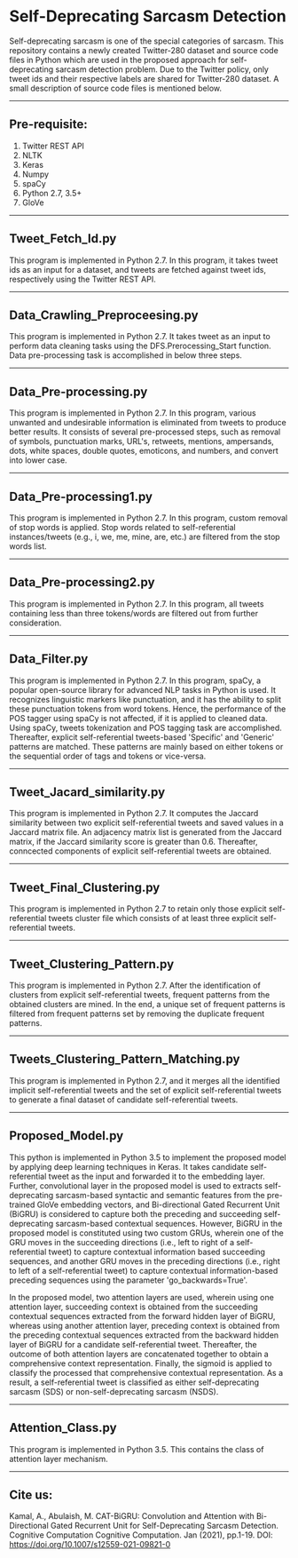 # Self-Deprecating Sarcasm Detection

Self-deprecating sarcasm is one of the special categories of sarcasm. This repository contains a newly created Twitter-280 dataset and source code files in Python which are used in the proposed approach for self-deprecating sarcasm detection problem. Due to the Twitter policy, only tweet ids and their respective labels are shared for Twitter-280 dataset. A small description of source code files is mentioned below. 

--------------------------------------------------------------------------------------------------------------------------------------
Pre-requisite:
--------------------------------------------------------------------------------------------------------------------------------------
1. Twitter REST API
2. NLTK 
3. Keras 
4. Numpy 
5. spaCy 
6. Python 2.7, 3.5+
7. GloVe
--------------------------------------------------------------------------------------------------------------------------------------
Tweet_Fetch_Id.py
--------------------------------------------------------------------------------------------------------------------------------------
This program is implemented in Python 2.7. In this program, it takes tweet ids as an input for a dataset, and tweets are fetched against tweet ids, respectively using the Twitter REST API.

--------------------------------------------------------------------------------------------------------------------------------------
Data_Crawling_Preproceesing.py
--------------------------------------------------------------------------------------------------------------------------------------
This program is implemented in Python 2.7. It takes tweet as an input to perform data cleaning tasks using the DFS.Prerocessing_Start function. Data pre-processing task is accomplished in below three steps.

--------------------------------------------------------------------------------------------------------------------------------------
Data_Pre-processing.py
--------------------------------------------------------------------------------------------------------------------------------------
This program is implemented in Python 2.7. In this program, various unwanted and undesirable information is eliminated from tweets to produce better results. It consists of several pre-processed steps, such as removal of symbols, punctuation marks, URL's, retweets, mentions, ampersands, dots, white spaces, double quotes, emoticons, and numbers, and convert into lower case. 

--------------------------------------------------------------------------------------------------------------------------------------
Data_Pre-processing1.py
--------------------------------------------------------------------------------------------------------------------------------------
This program is implemented in Python 2.7. In this program, custom removal of stop words is applied. Stop words related to self-referential instances/tweets (e.g., i, we, me, mine, are, etc.) are filtered from the stop words list.  

--------------------------------------------------------------------------------------------------------------------------------------
Data_Pre-processing2.py
--------------------------------------------------------------------------------------------------------------------------------------
This program is implemented in Python 2.7. In this program, all tweets containing less than three tokens/words are filtered out from further consideration.

--------------------------------------------------------------------------------------------------------------------------------------
Data_Filter.py
--------------------------------------------------------------------------------------------------------------------------------------
This program is implemented in Python 2.7. In this program, spaCy, a popular open-source library for advanced NLP tasks in Python is used. It recognizes linguistic markers like punctuation, and it has the ability to split these punctuation tokens from word tokens. Hence, the performance of the POS tagger using spaCy is not affected, if it is applied to cleaned data. Using spaCy, tweets tokenization and POS tagging task are accomplished. Thereafter, explicit self-referential tweets-based 'Specific' and 'Generic' patterns are matched. These patterns are mainly based on either tokens or the sequential order of tags and tokens or vice-versa. 

--------------------------------------------------------------------------------------------------------------------------------------
Tweet_Jacard_similarity.py
--------------------------------------------------------------------------------------------------------------------------------------
This program is implemented in Python 2.7. It computes the Jaccard similarity between two explicit self-referential tweets and saved values in a Jaccard matrix file. An adjacency matrix list is generated from the Jaccard matrix, if the Jaccard similarity score is greater than 0.6. Thereafter, conncected components of explicit self-referential tweets are obtained.

--------------------------------------------------------------------------------------------------------------------------------------
Tweet_Final_Clustering.py  
--------------------------------------------------------------------------------------------------------------------------------------
This program is implemented in Python 2.7 to retain only those explicit self-referential tweets cluster file which consists of at least three explicit self-referential tweets.

--------------------------------------------------------------------------------------------------------------------------------------
Tweet_Clustering_Pattern.py  
--------------------------------------------------------------------------------------------------------------------------------------
This program is implemented in Python 2.7. After the identification of clusters from explicit self-referential tweets, frequent patterns from the obtained clusters are mined. In the end, a unique set of frequent patterns is filtered from frequent patterns set by removing the duplicate frequent patterns.

------------------------------------------------------------------------------------------------------------------------------------
Tweets_Clustering_Pattern_Matching.py  
--------------------------------------------------------------------------------------------------------------------------------------
This program is implemented in Python 2.7, and it merges all the identified implicit self-referential tweets and the set of explicit self-referential tweets to generate a final dataset of candidate self-referential tweets.

--------------------------------------------------------------------------------------------------------------------------------------
Proposed_Model.py  
-------------------------------------------------------------------------------------------------------------------------------------
This python is implemented in Python 3.5 to implement the proposed model by applying deep learning techniques in Keras. It takes candidate self-referential tweet as the input and forwarded it to the embedding layer. Further, convolutional layer in the proposed model is used to extracts self-deprecating sarcasm-based syntactic and semantic features from the pre-trained GloVe embedding vectors, and Bi-directional Gated Recurrent Unit (BiGRU) is considered to capture both the preceding and succeeding self-deprecating sarcasm-based contextual sequences. However, BiGRU in the proposed model is constituted using two custom GRUs, wherein one of the GRU moves in the succeeding directions (i.e., left to right of a self-referential tweet) to capture contextual information based succeeding sequences, and another GRU moves in the preceding directions (i.e., right to left of a self-referential tweet) to capture contextual information-based preceding sequences using the parameter 'go_backwards=True'. 

In the proposed model, two attention layers are used, wherein using one attention layer, succeeding context is obtained from the succeeding contextual sequences extracted from the forward hidden layer of BiGRU, whereas using another attention layer, preceding context is obtained from the preceding contextual sequences extracted from the backward hidden layer of BiGRU for a candidate self-referential tweet. Thereafter, the outcome of both attention layers are concatenated together to obtain a comprehensive context representation. Finally, the sigmoid is applied to classify the processed that comprehensive contextual representation. As a result, a self-referential tweet is classified as either self-deprecating sarcasm (SDS) or non-self-deprecating sarcasm (NSDS).

--------------------------------------------------------------------------------------------------------------------------------------
Attention_Class.py  
--------------------------------------------------------------------------------------------------------------------------------------
This program is implemented in Python 3.5. This contains the class of attention layer mechanism.

--------------------------------------------------------------------------------------------------------------------------------------
Cite us: 
--------------------------------------------------------------------------------------------------------------------------------------
Kamal, A., Abulaish, M. CAT-BiGRU: Convolution and Attention with Bi-Directional Gated Recurrent Unit for Self-Deprecating Sarcasm Detection. Cognitive Computation  Cognitive Computation. Jan (2021), pp.1-19. DOI: https://doi.org/10.1007/s12559-021-09821-0








